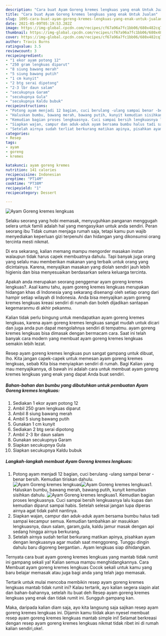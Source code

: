 ```yaml
---
description: "Cara buat Ayam Goreng kremes lengkuas yang enak Untuk Jualan"
title: "Cara buat Ayam Goreng kremes lengkuas yang enak Untuk Jualan"
slug: 1095-cara-buat-ayam-goreng-kremes-lengkuas-yang-enak-untuk-jualan
date: 2021-05-09T05:19:53.282Z
image: https://img-global.cpcdn.com/recipes/cf67a96a7fc1bb06/680x482cq70/ayam-goreng-kremes-lengkuas-foto-resep-utama.jpg
thumbnail: https://img-global.cpcdn.com/recipes/cf67a96a7fc1bb06/680x482cq70/ayam-goreng-kremes-lengkuas-foto-resep-utama.jpg
cover: https://img-global.cpcdn.com/recipes/cf67a96a7fc1bb06/680x482cq70/ayam-goreng-kremes-lengkuas-foto-resep-utama.jpg
author: Travis Burns
ratingvalue: 3.5
reviewcount: 3
recipeingredient:
- "1 ekor ayam potong 12"
- "250 gram lengkuas diparut"
- "8 siung bawang merah"
- "5 siung bawang putih"
- "1 cm kunyit"
- "2 btg serai dipotong"
- "2-3 lbr daun salam"
- "secukupnya Garam"
- "secukupnya Gula"
- "secukupnya Kaldu bubuk"
recipeinstructions:
- "Potong ayam menjadi 12 bagian, cuci berulang -ulang sampai benar -benar bersih. Kemudian tiriskan dahulu."
- "Haluskan bumbu, bawang merah, bawang putih, kunyit kemudian sisihkan dahulu."
- "Kemudian bagian proses lengkuasnya. Cuci sampai bersih lengkuasnya lalu kupas dan kemudian diparut sampai habis. Setelah selesai jangan lupa diperas airnya agat tidak pahit nantinya."
- "Siapkan wajan, campur dan aduk-aduk ayam bersama bumbu halus tadi sampai kecampur semua. Kemudian tambahkan air masukkan lengkuasnya, daun salam, garam,gula, kaldu jamur masak dengan api sedang hingga airnya berkurang."
- "Setelah airnya sudah terliat berkurang matikan apinya, pisahkan ayam dengan lengkuasnya agar mudah saat menggoreng. Tunggu dingin dahulu baru digoreng bergantian.. Ayam lengkuas siap dihidangkan."
categories:
- Resep
tags:
- ayam
- goreng
- kremes

katakunci: ayam goreng kremes 
nutrition: 141 calories
recipecuisine: Indonesian
preptime: "PT14M"
cooktime: "PT38M"
recipeyield: "1"
recipecategory: Dessert

---
```



![Ayam Goreng kremes lengkuas](https://img-global.cpcdn.com/recipes/cf67a96a7fc1bb06/680x482cq70/ayam-goreng-kremes-lengkuas-foto-resep-utama.jpg)

Selaku seorang yang hobi memasak, menyuguhkan panganan menggugah selera untuk famili adalah hal yang mengasyikan untuk anda sendiri. Peran seorang ibu Tidak cuman menjaga rumah saja, tetapi kamu pun wajib menyediakan keperluan gizi terpenuhi dan hidangan yang dikonsumsi orang tercinta mesti nikmat.

Di era  sekarang, kalian memang mampu mengorder masakan instan walaupun tidak harus capek membuatnya dahulu. Tapi banyak juga orang yang selalu mau memberikan makanan yang terbaik untuk orang yang dicintainya. Karena, menyajikan masakan yang diolah sendiri jauh lebih higienis dan bisa menyesuaikan berdasarkan selera keluarga tercinta. 



Apakah anda merupakan seorang penggemar ayam goreng kremes lengkuas?. Asal kamu tahu, ayam goreng kremes lengkuas merupakan hidangan khas di Indonesia yang sekarang disenangi oleh setiap orang dari hampir setiap wilayah di Indonesia. Anda bisa menyajikan ayam goreng kremes lengkuas kreasi sendiri di rumah dan boleh dijadikan santapan kegemaranmu di akhir pekanmu.

Kalian tidak perlu bingung untuk mendapatkan ayam goreng kremes lengkuas, karena ayam goreng kremes lengkuas sangat mudah untuk dicari dan juga anda pun dapat mengolahnya sendiri di tempatmu. ayam goreng kremes lengkuas bisa dimasak dengan bermacam cara. Saat ini telah banyak cara modern yang membuat ayam goreng kremes lengkuas semakin lebih lezat.

Resep ayam goreng kremes lengkuas pun sangat gampang untuk dibuat, lho. Kita jangan capek-capek untuk memesan ayam goreng kremes lengkuas, sebab Kita bisa menyiapkan sendiri di rumah. Bagi Kalian yang mau menyajikannya, di bawah ini adalah cara untuk membuat ayam goreng kremes lengkuas yang enak yang dapat Anda buat sendiri.

<!--inarticleads1-->

##### Bahan-bahan dan bumbu yang dibutuhkan untuk pembuatan Ayam Goreng kremes lengkuas:

1. Sediakan 1 ekor ayam potong 12
1. Ambil 250 gram lengkuas diparut
1. Ambil 8 siung bawang merah
1. Ambil 5 siung bawang putih
1. Gunakan 1 cm kunyit
1. Sediakan 2 btg serai dipotong
1. Ambil 2-3 lbr daun salam
1. Gunakan secukupnya Garam
1. Siapkan secukupnya Gula
1. Siapkan secukupnya Kaldu bubuk




<!--inarticleads2-->

##### Langkah-langkah membuat Ayam Goreng kremes lengkuas:

1. Potong ayam menjadi 12 bagian, cuci berulang -ulang sampai benar -benar bersih. Kemudian tiriskan dahulu.
<img src="https://img-global.cpcdn.com/steps/efc792c329f74b01/160x128cq70/ayam-goreng-kremes-lengkuas-langkah-memasak-1-foto.jpg" alt="Ayam Goreng kremes lengkuas"><img src="https://img-global.cpcdn.com/steps/dcd89f2e37dbb79d/160x128cq70/ayam-goreng-kremes-lengkuas-langkah-memasak-1-foto.jpg" alt="Ayam Goreng kremes lengkuas">1. Haluskan bumbu, bawang merah, bawang putih, kunyit kemudian sisihkan dahulu.
<img src="https://img-global.cpcdn.com/steps/6081b33cc636ca39/160x128cq70/ayam-goreng-kremes-lengkuas-langkah-memasak-2-foto.jpg" alt="Ayam Goreng kremes lengkuas">1. Kemudian bagian proses lengkuasnya. Cuci sampai bersih lengkuasnya lalu kupas dan kemudian diparut sampai habis. Setelah selesai jangan lupa diperas airnya agat tidak pahit nantinya.
1. Siapkan wajan, campur dan aduk-aduk ayam bersama bumbu halus tadi sampai kecampur semua. Kemudian tambahkan air masukkan lengkuasnya, daun salam, garam,gula, kaldu jamur masak dengan api sedang hingga airnya berkurang.
1. Setelah airnya sudah terliat berkurang matikan apinya, pisahkan ayam dengan lengkuasnya agar mudah saat menggoreng. Tunggu dingin dahulu baru digoreng bergantian.. Ayam lengkuas siap dihidangkan.




Ternyata cara buat ayam goreng kremes lengkuas yang mantab tidak rumit ini gampang sekali ya! Kalian semua mampu menghidangkannya. Cara Membuat ayam goreng kremes lengkuas Cocok sekali untuk kamu yang baru belajar memasak atau juga bagi anda yang telah jago memasak.

Tertarik untuk mulai mencoba membikin resep ayam goreng kremes lengkuas mantab tidak rumit ini? Kalau tertarik, ayo kalian segera siapin alat dan bahan-bahannya, setelah itu buat deh Resep ayam goreng kremes lengkuas yang enak dan tidak rumit ini. Sungguh gampang kan. 

Maka, daripada kalian diam saja, ayo kita langsung saja sajikan resep ayam goreng kremes lengkuas ini. Dijamin kamu tiidak akan nyesel membuat resep ayam goreng kremes lengkuas mantab simple ini! Selamat berkreasi dengan resep ayam goreng kremes lengkuas nikmat tidak ribet ini di rumah kalian sendiri,oke!.

